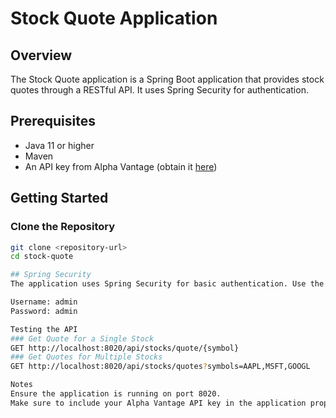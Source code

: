 # Stock Quote Application

## Overview
The Stock Quote application is a Spring Boot application that provides stock quotes through a RESTful API. It uses Spring Security for authentication.

## Prerequisites
- Java 11 or higher
- Maven
- An API key from Alpha Vantage (obtain it [here](https://www.alphavantage.co/support/#api-key))

## Getting Started

### Clone the Repository
```bash
git clone <repository-url>
cd stock-quote

## Spring Security
The application uses Spring Security for basic authentication. Use the following credentials to access the API:

Username: admin
Password: admin

Testing the API
### Get Quote for a Single Stock
GET http://localhost:8020/api/stocks/quote/{symbol}
### Get Quotes for Multiple Stocks
GET http://localhost:8020/api/stocks/quotes?symbols=AAPL,MSFT,GOOGL

Notes
Ensure the application is running on port 8020.
Make sure to include your Alpha Vantage API key in the application properties for successful API calls.




